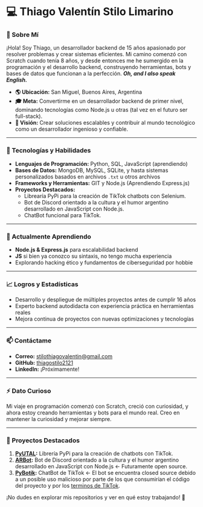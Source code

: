 # 💻 Thiago Valentín Stilo Limarino

### 🌟 Sobre Mí
¡Hola! Soy Thiago, un desarrollador backend de 15 años apasionado por resolver problemas y crear sistemas eficientes. Mi camino comenzó con Scratch cuando tenía 8 años, y desde entonces me he sumergido en la programación y el desarrollo backend, construyendo herramientas, bots y bases de datos que funcionan a la perfección. ***Oh, and I also speak English.***

- **🌎 Ubicación:** San Miguel, Buenos Aires, Argentina
- **🎓 Meta:** Convertirme en un desarrollador backend de primer nivel, dominando tecnologías como Node.js u otras (tal vez en el futuro ser full-stack).
- **🚀 Visión:** Crear soluciones escalables y contribuir al mundo tecnológico como un desarrollador ingenioso y confiable.

---

### 🔧 Tecnologías y Habilidades
- **Lenguajes de Programación:** Python, SQL, JavaScript (aprendiendo)
- **Bases de Datos:** MongoDB, MySQL, SQLite, y hasta sistemas personalizados basados en archivos `.txt` u otros archivos
- **Frameworks y Herramientas:** GIT y Node.js (Aprendiendo Express.js)
- **Proyectos Destacados:**
  - Librearía PyPi para la creación de TikTok chatbots con Selenium.
  - Bot de Discord orientado a la cultura y el humor argentino desarrollado en JavaScript con Node.js.
  - ChatBot funcional para TikTok.


---

### 🌱 Actualmente Aprendiendo
- **Node.js & Express.js** para escalabilidad backend
- **JS** si bien ya conozco su sintaxis, no tengo mucha experiencia
- Explorando hacking ético y fundamentos de ciberseguridad por hobbie

---

### 📈 Logros y Estadísticas
- Desarrollo y despliegue de múltiples proyectos antes de cumplir 16 años
- Experto backend autodidacta con experiencia práctica en herramientas reales
- Mejora continua de proyectos con nuevas optimizaciones y tecnologías

---

### 📫 Contáctame
- **Correo:** stilothiagovalentin@gmail.com
- **GitHub:** [thiagostilo2121](https://github.com/thiagostilo2121)
- **LinkedIn:** ¡Próximamente!

---

### ⚡ Dato Curioso
Mi viaje en programación comenzó con Scratch, creció con curiosidad, y ahora estoy creando herramientas y bots para el mundo real. Creo en mantener la curiosidad y mejorar siempre.

---

### 📂 Proyectos Destacados
1. **[PyUTAL](https://github.com/thiagostilo2121/utal):** Librería PyPi para la creación de chatbots con TikTok.
2. **[ARBot](https://arbot.netlify.app/):** Bot de Discord orientado a la cultura y el humor argentino desarrollado en JavaScript con Node.js <- Futuramente open source.
3. **[PyBotik](https://tiktok.com/@pybotik):** ChatBot de TikTok <- El bot se encuentra closed source debido a un posible uso malicioso por parte de los que consumirían el código del proyecto y por los [terminos de TikTok](https://www.tiktok.com/legal/page/row/terms-of-service/).

¡No dudes en explorar mis repositorios y ver en qué estoy trabajando! 🚀
